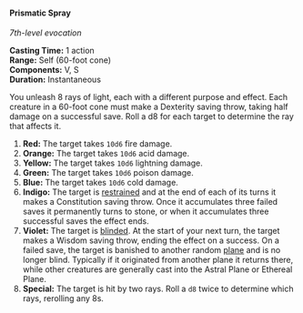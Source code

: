 #### Prismatic Spray
<!-- markdownlint-disable link-image-reference-definitions -->
[_metadata_:spell_name]:- "Prismatic Spray"
[_metadata_:spell_level]:- "7"
[_metadata_:spell_school]:- "evocation"
[_metadata_:ritual]:- "false"
[_metadata_:casting_time_amount]:- "1"
[_metadata_:casting_time_unit]:- "action"
[_metadata_:range]:- "Self"
[_metadata_:target]:- "60-foot cone"
[_metadata_:components_verbal]:- "true"
[_metadata_:components_somatic]:- "true"
[_metadata_:components_material]:- "false"
[_metadata_:duration]:- "Instantaneous"
[_metadata_:concentration]:- "false"
[_metadata_:saving_throw]:- "Dexterity, Constitution, Wisdom"
[_metadata_:saving_throw_success]:- "avoids_effect, special, ends_effect"
[_metadata_:damage_formula]:- "10d6 or 0"
[_metadata_:damage_type]:- "varies"
[_metadata_:compared_to_wotc_srd_5.1]:- "mechanics_same_wording_different"
[_metadata_:compared_to_a5e_srd]:- "mechanics_different_wording_different"
<!-- markdownlint-disable-next-line no-emphasis-as-heading -->
_7th-level evocation_

**Casting Time:** 1 action \
**Range:** Self (60-foot cone) \
**Components:** V, S \
**Duration:** Instantaneous

You unleash 8 rays of light, each with a different purpose and effect.
Each creature in a 60-foot cone must make a Dexterity saving throw, taking half damage on a successful save.
Roll a d8 for each target to determine the ray that affects it.

1. **Red:**
  The target takes `10d6` fire damage.
2. **Orange:**
  The target takes `10d6` acid damage.
3. **Yellow:**
  The target takes `10d6` lightning damage.
4. **Green:**
  The target takes `10d6` poison damage.
5. **Blue:**
  The target takes `10d6` cold damage.
6. **Indigo:**
  The target is [restrained](#Conditions_restrained) and at the end of each of its turns it makes a Constitution saving throw.
  Once it accumulates three failed saves it permanently turns to stone, or when it accumulates three successful saves the effect ends.
7. **Violet:**
  The target is [blinded](#Conditions_blinded).
  At the start of your next turn, the target makes a Wisdom saving throw, ending the effect on a success.
  On a failed save, the target is banished to another random [plane](#Planes_of_Existence_planes_of_existence) and is no longer blind.
  Typically if it originated from another plane it returns there, while other creatures are generally cast into the Astral Plane or Ethereal Plane.
8. **Special:**
  The target is hit by two rays.
  Roll a `d8` twice to determine which rays, rerolling any 8s.

